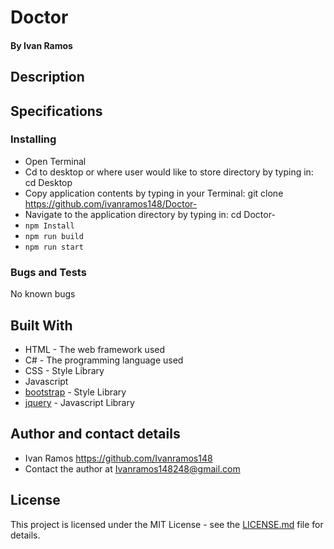 # Doctor

#### By Ivan Ramos

## Description



## Specifications


### Installing

  * Open Terminal
  * Cd to desktop or where user would like to store directory by typing in: cd Desktop
  * Copy application contents by typing in your Terminal: git clone https://github.com/ivanramos148/Doctor-
  * Navigate to the application directory by typing in: cd Doctor-
  * `npm Install`
  * `npm run build`
  * `npm run start`

### Bugs and Tests

No known bugs

## Built With

* HTML - The web framework used
* C# - The programming language used
* CSS - Style Library
* Javascript
* [bootstrap](https://getbootstrap.com/docs/3.3/) - Style Library
* [jquery](https://jquery.com/download/) - Javascript Library


## Author and contact details

* Ivan Ramos https://github.com/Ivanramos148
* Contact the author at Ivanramos148248@gmail.com

## License

This project is licensed under the MIT License - see the [LICENSE.md](LICENSE.md) file for details.
